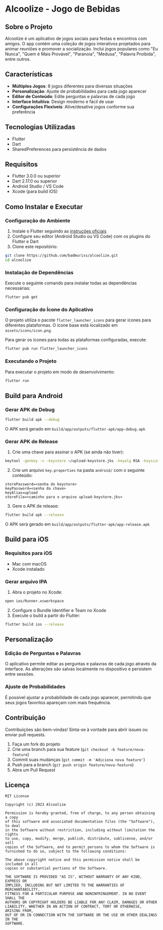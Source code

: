 # Alcoolize - Jogo de Bebidas

## Sobre o Projeto

Alcoolize é um aplicativo de jogos sociais para festas e encontros com amigos. O app contém uma coleção de jogos interativos projetados para animar reuniões e promover a socialização. Inclui jogos populares como "Eu Nunca", "Quem é Mais Provável", "Paranoia", "Medusa", "Palavra Proibida", entre outros.

## Características

- **Múltiplos Jogos**: 8 jogos diferentes para diversas situações
- **Personalização**: Ajuste de probabilidades para cada jogo aparecer
- **Editor de Conteúdo**: Edite perguntas e palavras de cada jogo
- **Interface Intuitiva**: Design moderno e fácil de usar
- **Configurações Flexíveis**: Ative/desative jogos conforme sua preferência

## Tecnologias Utilizadas

- Flutter
- Dart
- SharedPreferences para persistência de dados

## Requisitos

- Flutter 3.0.0 ou superior
- Dart 2.17.0 ou superior
- Android Studio / VS Code
- Xcode (para build iOS)

## Como Instalar e Executar

### Configuração do Ambiente

1. Instale o Flutter seguindo as [instruções oficiais](https://flutter.dev/docs/get-started/install)
2. Configure seu editor (Android Studio ou VS Code) com os plugins do Flutter e Dart
3. Clone este repositório:

```bash
git clone https://github.com/badmuriss/alcoolize.git
cd alcoolize
```

### Instalação de Dependências

Execute o seguinte comando para instalar todas as dependências necessárias:

```bash
flutter pub get
```

### Configuração do Ícone do Aplicativo

O projeto utiliza o pacote `flutter_launcher_icons` para gerar ícones para diferentes plataformas. O ícone base está localizado em `assets/icons/icon.png`.

Para gerar os ícones para todas as plataformas configuradas, execute:

```bash
flutter pub run flutter_launcher_icons
```

### Executando o Projeto

Para executar o projeto em modo de desenvolvimento:

```bash
flutter run
```

## Build para Android

### Gerar APK de Debug

```bash
flutter build apk --debug
```

O APK será gerado em `build/app/outputs/flutter-apk/app-debug.apk`

### Gerar APK de Release

1. Crie uma chave para assinar o APK (se ainda não tiver):

```bash
keytool -genkey -v -keystore ~/upload-keystore.jks -keyalg RSA -keysize 2048 -validity 10000 -alias upload
```

2. Crie um arquivo `key.properties` na pasta `android/` com o seguinte conteúdo:

```
storePassword=<senha do keystore>
keyPassword=<senha da chave>
keyAlias=upload
storeFile=<caminho para o arquivo upload-keystore.jks>
```

3. Gere o APK de release:

```bash
flutter build apk --release
```

O APK será gerado em `build/app/outputs/flutter-apk/app-release.apk`

## Build para iOS

### Requisitos para iOS

- Mac com macOS
- Xcode instalado

### Gerar arquivo IPA

1. Abra o projeto no Xcode:

```bash
open ios/Runner.xcworkspace
```

2. Configure o Bundle Identifier e Team no Xcode
3. Execute o build a partir do Flutter:

```bash
flutter build ios --release
```


## Personalização

### Edição de Perguntas e Palavras

O aplicativo permite editar as perguntas e palavras de cada jogo através da interface. As alterações são salvas localmente no dispositivo e persistem entre sessões.

### Ajuste de Probabilidades

É possível ajustar a probabilidade de cada jogo aparecer, permitindo que seus jogos favoritos apareçam com mais frequência.

## Contribuição

Contribuições são bem-vindas! Sinta-se à vontade para abrir issues ou enviar pull requests.

1. Faça um fork do projeto
2. Crie uma branch para sua feature (`git checkout -b feature/nova-feature`)
3. Commit suas mudanças (`git commit -m 'Adiciona nova feature'`)
4. Push para a branch (`git push origin feature/nova-feature`)
5. Abra um Pull Request

## Licença

```
MIT License

Copyright (c) 2023 Alcoolize

Permission is hereby granted, free of charge, to any person obtaining a copy
of this software and associated documentation files (the "Software"), to deal
in the Software without restriction, including without limitation the rights
to use, copy, modify, merge, publish, distribute, sublicense, and/or sell
copies of the Software, and to permit persons to whom the Software is
furnished to do so, subject to the following conditions:

The above copyright notice and this permission notice shall be included in all
copies or substantial portions of the Software.

THE SOFTWARE IS PROVIDED "AS IS", WITHOUT WARRANTY OF ANY KIND, EXPRESS OR
IMPLIED, INCLUDING BUT NOT LIMITED TO THE WARRANTIES OF MERCHANTABILITY,
FITNESS FOR A PARTICULAR PURPOSE AND NONINFRINGEMENT. IN NO EVENT SHALL THE
AUTHORS OR COPYRIGHT HOLDERS BE LIABLE FOR ANY CLAIM, DAMAGES OR OTHER
LIABILITY, WHETHER IN AN ACTION OF CONTRACT, TORT OR OTHERWISE, ARISING FROM,
OUT OF OR IN CONNECTION WITH THE SOFTWARE OR THE USE OR OTHER DEALINGS IN THE
SOFTWARE.
```